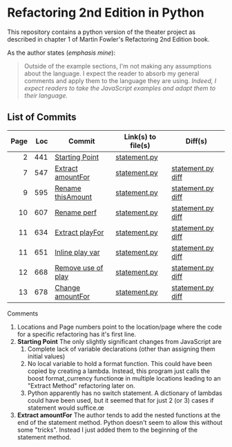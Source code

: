 # Refactoring 2nd Edition in Python

This repository contains a python version of the theater project
as described in chapter 1 of Martin Fowler's Refactoring 2nd Edition book.

As the author states (*emphasis mine*):

> Outside of the example sections, I'm not making any assumptions about the language. I expect the reader to absorb my general comments and apply them to the language they are using. *Indeed, I expect readers to take the JavaScript examples and adapt them to their language.*

## List of Commits

| Page |  Loc | Commit                     | Link(s) to file(s)    | Diff(s)                    |
| ---: | ---: | -------------------------- | --------------------- | -------------------------- |
|    2 |  441 | [Starting Point][sp-c]     | [statement.py][sp-p]  |                            |
|    7 |  547 | [Extract amountFor][eaf-c] | [statement.py][eaf-p] | [statement.py diff][eaf-d] |
|    9 |  595 | [Rename thisAmount][rta-c] | [statement.py][rta-p] | [statement.py diff][rta-d] |
|   10 |  607 | [Rename perf][rp-c]        | [statement.py][rp-p]  | [statement.py diff][rp-d]  |
|   11 |  634 | [Extract playFor][epf-c]   | [statement.py][epf-p] | [statement.py diff][epf-d] |
|   11 |  651 | [Inline play var][ipv-c]   | [statement.py][ipv-p] | [statement.py diff][ipv-d] |
|   12 |  668 | [Remove use of play][rup-c] | [statement.py][rup-p] | [statement.py diff][rup-d] |
|   13 |  678 | [Change amountFor][caf-c]  | [statement.py][caf-p] | [statement.py diff][caf-d] |


Comments

1. Locations and Page numbers point to the location/page where the code for a specific refactoring has it's first line.
2. **Starting Point** The only slightly significant changes from JavaScript are
   1. Complete lack of variable declarations (other than assigning them initial values)
   2. No local variable to hold a format function. This could have been copied by creating a lambda. Instead, this program just calls the boost format_currency functionœ in multiple locations leading to an "Extract Method" refactoring later on.
   3. Python apparently has no switch statement. A dictionary of lambdas could have been used, but it seemed that for just 2 (or 3) cases if statement would suffice.œ
3. **Extract amountFor** The author tends to add the nested functions at the end of the statement method. Python doesn't seem to allow this without some "tricks". Instead I just added them to the beginning of the statement method.

[sp-c]: https://github.com/michaelgwelch/refactoring-python/tree/8e811d1636b42521608614db08f6a25d1fba4dfe
[sp-p]: https://github.com/michaelgwelch/refactoring-python/blob/8e811d1636b42521608614db08f6a25d1fba4dfe/statement.py
[eaf-c]: https://github.com/michaelgwelch/refactoring-python/tree/888660fd602b3e88404d9c4957a20b6cb572d92c
[eaf-p]: https://github.com/michaelgwelch/refactoring-python/blob/888660fd602b3e88404d9c4957a20b6cb572d92c/statement.py
[eaf-d]: https://github.com/michaelgwelch/refactoring-python/commit/888660fd602b3e88404d9c4957a20b6cb572d92c#diff-80171273663b5e689d7867585fc1d028
[rta-c]: https://github.com/michaelgwelch/refactoring-python/tree/5007c9f261fb9e1249a6bbe8cfda133c6761c0ec
[rta-p]: https://github.com/michaelgwelch/refactoring-python/blob/5007c9f261fb9e1249a6bbe8cfda133c6761c0ec/statement.py
[rta-d]: https://github.com/michaelgwelch/refactoring-python/commit/5007c9f261fb9e1249a6bbe8cfda133c6761c0ec#diff-80171273663b5e689d7867585fc1d028
[rp-c]: https://github.com/michaelgwelch/refactoring-python/tree/b3c1aea1a4c3244221302d6afa76ba77385ed27b
[rp-p]: https://github.com/michaelgwelch/refactoring-python/blob/b3c1aea1a4c3244221302d6afa76ba77385ed27b/statement.py
[rp-d]: https://github.com/michaelgwelch/refactoring-python/commit/b3c1aea1a4c3244221302d6afa76ba77385ed27b#diff-80171273663b5e689d7867585fc1d028
[epf-c]: https://github.com/michaelgwelch/refactoring-python/tree/f1fa6ed4fdbe7f37afe1105d1351400d7c9265fe
[epf-p]: https://github.com/michaelgwelch/refactoring-python/blob/f1fa6ed4fdbe7f37afe1105d1351400d7c9265fe/statement.py
[epf-d]: https://github.com/michaelgwelch/refactoring-python/commit/f1fa6ed4fdbe7f37afe1105d1351400d7c9265fe#diff-80171273663b5e689d7867585fc1d028
[ipv-c]: https://github.com/michaelgwelch/refactoring-python/tree/9d62089ccdf495287e12c95bec44a3af3c984c04
[ipv-p]: https://github.com/michaelgwelch/refactoring-python/blob/9d62089ccdf495287e12c95bec44a3af3c984c04/statement.py
[ipv-d]: https://github.com/michaelgwelch/refactoring-python/commit/9d62089ccdf495287e12c95bec44a3af3c984c04#diff-80171273663b5e689d7867585fc1d028
[rup-c]: https://github.com/michaelgwelch/refactoring-python/tree/f4a08a4cdf223807a5949a8aed038ec5db37a76e
[rup-p]: https://github.com/michaelgwelch/refactoring-python/blob/f4a08a4cdf223807a5949a8aed038ec5db37a76e/statement.py
[rup-d]: https://github.com/michaelgwelch/refactoring-python/commit/f4a08a4cdf223807a5949a8aed038ec5db37a76e#diff-80171273663b5e689d7867585fc1d028
[caf-c]: https://github.com/michaelgwelch/refactoring-python/tree/e800b4549d74e0e584ed9b609439a1c68a7104f4
[caf-p]: https://github.com/michaelgwelch/refactoring-python/blob/e800b4549d74e0e584ed9b609439a1c68a7104f4/statement.py
[caf-d]: https://github.com/michaelgwelch/refactoring-python/commit/e800b4549d74e0e584ed9b609439a1c68a7104f4#diff-80171273663b5e689d7867585fc1d028
